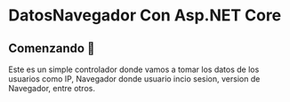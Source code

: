# DatosNavegador Con Asp.NET Core 

## Comenzando 🚀
Este es un simple controlador donde vamos a tomar los datos de los usuarios como IP, Navegador donde usuario incio sesion, 
version de Navegador, entre otros.
